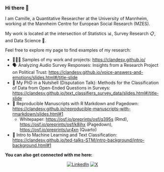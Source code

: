 ### Hi there 👋

I am Camille, a Quantitative Researcher at the University of Mannheim, working at the Mannheim Centre for European Social Research (MZES).

My work is located at the intersection of Statistics 📊, Survey Research 📋, and Data Science 🔢. 

Feel free to explore my page to find examples of my research:


- 🙆🏽‍♀️ Samples of my work and projects: https://clandesv.github.io/
- 🗣️ Analyzing Audio Survey Responses: Insights from a Research Project on Political Trust: https://clandesv.github.io/voice-answers-and-emotions/slides.html#/title-slide
- 🌰 My PhD in a Nutshell (Disputation Talk): Methods for the Classification of Data from Open-Ended Questions in Surveys: https://clandesv.github.io/text_classifiers_survey_data/slides.html#/title-slide
- 📑 Reproducible Manuscripts with R Markdown and Pagedown: https://clandesv.github.io/reproducible-manuscripts-with-rmarkdown/slides.html#1
  - Whitepaper: https://osf.io/preprints/osf/q395s (Rmd), https://osf.io/preprints/osf/k8jhx (Pagedown), https://osf.io/preprints/ur4xn (Quarto)
- 🦾 Intro to Machine Learning and Text Classification: https://clandesv.github.io/ted-talks-STM/intro-background/intro-background.html#1

**You can also get connected with me here:**
<div align="center">
  
[![LinkedIn](https://img.shields.io/badge/LinkedIn-Profile-0077B5?style=for-the-badge&logo=LinkedIn)](https://www.linkedin.com/in/camille-landesvatter/)
[![X](https://img.shields.io/badge/Twitter-Profile-1DA1F2?style=for-the-badge&logo=Twitter)](https://twitter.com/c_landesvatter)

